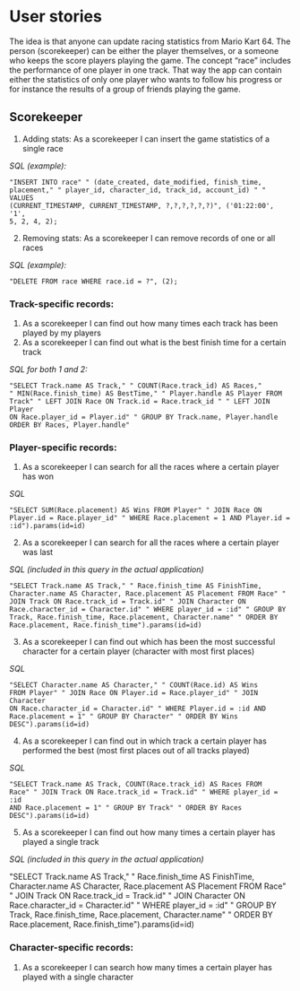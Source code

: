 # User stories

The idea is that anyone can update racing statistics from Mario Kart 64. The person (scorekeeper) can be either the player themselves, or a someone who keeps the score players playing the game. The concept “race” includes the performance of one player in one track. That way the app can contain either the statistics of only one player who wants to follow his progress or for instance the results of a group of friends playing the game.


## Scorekeeper

1. Adding stats: As a scorekeeper I can insert the game statistics of a single race

*SQL (example):*

<code>"INSERT INTO race"
        " (date_created, date_modified, finish_time, placement," 
        " player_id, character_id, track_id, account_id) "
        " VALUES (CURRENT_TIMESTAMP, CURRENT_TIMESTAMP, ?,?,?,?,?,?)", 
        ('01:22:00', '1', 5, 2, 4, 2);</code>

2. Removing stats: As a scorekeeper I can remove records of one or all races

*SQL (example):*  

<code>"DELETE FROM race WHERE race.id = ?", (2);</code>


### Track-specific records: 

1. As a scorekeeper I can find out how many times each track has been played by my players
2. As a scorekeeper I can find out what is the best finish time for a certain track 

*SQL for both 1 and 2:*

<code>"SELECT Track.name AS Track,"
        " COUNT(Race.track_id) AS Races,"
        " MIN(Race.finish_time) AS BestTime,"
        " Player.handle AS Player FROM Track" 
        " LEFT JOIN Race ON Track.id = Race.track_id "
        " LEFT JOIN Player ON Race.player_id = Player.id"
        " GROUP BY Track.name, Player.handle ORDER BY Races, Player.handle"</code>
        
### Player-specific records: 

1. As a scorekeeper I can search for all the races where a certain player has won

*SQL*

<code>"SELECT SUM(Race.placement) AS Wins FROM Player"
        " JOIN Race ON Player.id = Race.player_id"
        " WHERE Race.placement = 1 AND Player.id = :id").params(id=id)</code>

2. As a scorekeeper I can search for all the races where a certain player was last

*SQL (included in this query in the actual application)*

<code>"SELECT Track.name AS Track,"
        " Race.finish_time AS FinishTime, Character.name AS Character, Race.placement AS Placement FROM Race"
        " JOIN Track ON Race.track_id = Track.id"
        " JOIN Character ON Race.character_id = Character.id"
        " WHERE player_id = :id"
        " GROUP BY Track, Race.finish_time, Race.placement, Character.name"
        " ORDER BY Race.placement, Race.finish_time").params(id=id)</code>

3. As a scorekeeper I can find out which has been the most successful character for a certain player (character with most first places)

*SQL*

<code>"SELECT Character.name AS Character,"
        " COUNT(Race.id) AS Wins FROM Player"
        " JOIN Race ON Player.id = Race.player_id"
        " JOIN Character ON Race.character_id = Character.id"
        " WHERE Player.id = :id AND Race.placement = 1"
        " GROUP BY Character"
        " ORDER BY Wins DESC").params(id=id)</code>

4. As a scorekeeper I can find out in which track a certain player has performed the best (most first places out of all tracks played)

*SQL*

<code>"SELECT Track.name AS Track, COUNT(Race.track_id) AS Races FROM Race"
        " JOIN Track ON Race.track_id = Track.id"
        " WHERE player_id = :id AND Race.placement = 1"
        " GROUP BY Track"
        " ORDER BY Races DESC").params(id=id)</code>

5. As a scorekeeper I can find out how many times a certain player has played a single track

*SQL (included in this query in the actual application)*

"SELECT Track.name AS Track,"
        " Race.finish_time AS FinishTime, Character.name AS Character, Race.placement AS Placement FROM Race"
        " JOIN Track ON Race.track_id = Track.id"
        " JOIN Character ON Race.character_id = Character.id"
        " WHERE player_id = :id"
        " GROUP BY Track, Race.finish_time, Race.placement, Character.name"
        " ORDER BY Race.placement, Race.finish_time").params(id=id)

### Character-specific records: 

1. As a scorekeeper I can search how many times a certain player has played with a single character
